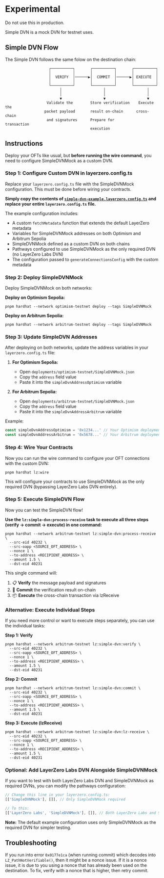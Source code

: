 # Experimental

Do not use this in production.

Simple DVN is a mock DVN for testnet uses.

## Simple DVN Flow

The Simple DVN follows the same folow on the destination chain:

```
                    ┌──────────┐       ┌──────────┐       ┌──────────┐
                    │          │       │          │       │          │
                    │  VERIFY  │──────▶│  COMMIT  │──────▶│ EXECUTE  │
                    │          │       │          │       │          │
                    └──────────┘       └──────────┘       └──────────┘
                         │                   │                   │
                         │                   │                   │
                         ▼                   ▼                   ▼
                   Validate the        Store verification    Execute the
                  packet payload       result on-chain      cross-chain
                   and signatures      Prepare for          transaction
                                       execution
```

## Instructions

Deploy your OFTs like usual, but **before running the wire command**, you need to configure SimpleDVNMock as a custom DVN.

### Step 1: Configure Custom DVN in layerzero.config.ts

Replace your `layerzero.config.ts` file with the SimpleDVNMock configuration. This must be done before wiring your contracts.

**Simply copy the contents of [`simple-dvn-example.layerzero.config.ts`](./simple-dvn-example.layerzero.config.ts) and replace your entire `layerzero.config.ts` file.**

The example configuration includes:
- A custom `fetchMetadata` function that extends the default LayerZero metadata
- Variables for SimpleDVNMock addresses on both Optimism and Arbitrum Sepolia
- SimpleDVNMock defined as a custom DVN on both chains
- Pathways configured to use SimpleDVNMock as the only required DVN (no LayerZero Labs DVN)
- The configuration passed to `generateConnectionsConfig` with the custom metadata

### Step 2: Deploy SimpleDVNMock

Deploy SimpleDVNMock on both networks:

**Deploy on Optimism Sepolia:**
```
pnpm hardhat --network optimism-testnet deploy --tags SimpleDVNMock
```

**Deploy on Arbitrum Sepolia:**
```
pnpm hardhat --network arbitrum-testnet deploy --tags SimpleDVNMock
```

### Step 3: Update SimpleDVN Addresses

After deploying on both networks, update the address variables in your `layerzero.config.ts` file:

1. **For Optimism Sepolia:**
   - Open `deployments/optimism-testnet/SimpleDVNMock.json`
   - Copy the `address` field value
   - Paste it into the `simpleDvnAddressOptimism` variable

2. **For Arbitrum Sepolia:**
   - Open `deployments/arbitrum-testnet/SimpleDVNMock.json`
   - Copy the `address` field value  
   - Paste it into the `simpleDvnAddressArbitrum` variable

Example:
```typescript
const simpleDvnAddressOptimism = '0x1234...' // Your Optimism deployment address
const simpleDvnAddressArbitrum = '0x5678...' // Your Arbitrum deployment address
```

### Step 4: Wire Your Contracts

Now you can run the wire command to configure your OFT connections with the custom DVN:

```
pnpm hardhat lz:wire
```

This will configure your contracts to use SimpleDVNMock as the only required DVN (bypassing LayerZero Labs DVN entirely).

### Step 5: Execute SimpleDVN Flow

Now you can test the SimpleDVN flow!

**Use the `lz:simple-dvn:process-receive` task to execute all three steps (verify → commit → execute) in one command:**

```
pnpm hardhat --network arbitrum-testnet lz:simple-dvn:process-receive \
  --src-eid 40232 \
  --src-oapp <SOURCE_OFT_ADDRESS> \
  --nonce 1 \
  --to-address <RECIPIENT_ADDRESS> \
  --amount 1.5 \
  --dst-eid 40231
```

This single command will:
1. 📋 **Verify** the message payload and signatures
2. 📝 **Commit** the verification result on-chain  
3. 📦 **Execute** the cross-chain transaction via lzReceive

### Alternative: Execute Individual Steps

If you need more control or want to execute steps separately, you can use the individual tasks:

**Step 1: Verify**
```
pnpm hardhat --network arbitrum-testnet lz:simple-dvn:verify \
  --src-eid 40232 \
  --src-oapp <SOURCE_OFT_ADDRESS> \
  --nonce 1 \
  --to-address <RECIPIENT_ADDRESS> \
  --amount 1.5 \
  --dst-eid 40231
```

**Step 2: Commit**
```
pnpm hardhat --network arbitrum-testnet lz:simple-dvn:commit \
  --src-eid 40232 \
  --src-oapp <SOURCE_OFT_ADDRESS> \
  --nonce 1 \
  --to-address <RECIPIENT_ADDRESS> \
  --amount 1.5 \
  --dst-eid 40231
```

**Step 3: Execute (lzReceive)**
```
pnpm hardhat --network arbitrum-testnet lz:simple-dvn:lz-receive \
  --src-eid 40232 \
  --src-oapp <SOURCE_OFT_ADDRESS> \
  --nonce 1 \
  --to-address <RECIPIENT_ADDRESS> \
  --amount 1.5 \
  --dst-eid 40231
```

### Optional: Add LayerZero Labs DVN Alongside SimpleDVNMock

If you want to test with both LayerZero Labs DVN and SimpleDVNMock as required DVNs, you can modify the pathways configuration:

```typescript
// Change this line in your layerzero.config.ts:
[['SimpleDVNMock'], []], // Only SimpleDVNMock required

// To this:
[['LayerZero Labs', 'SimpleDVNMock'], []], // Both LayerZero Labs and SimpleDVNMock required
```

**Note:** The default example configuration uses only SimpleDVNMock as the required DVN for simpler testing.

## Troubleshooting

If you run into error `0x0177e1ca` (when running commit) which decodes into `LZ_PathNotVerifiable()`, then it might be a nonce issue. If it is a nonce issue, it is due to you using a nonce that has already been used on the destination. To fix, verify with a nonce that is higher, then retry commit.